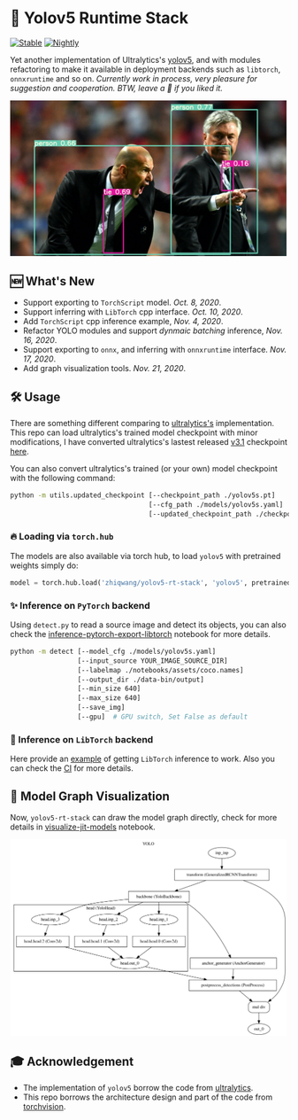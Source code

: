 # 🔦 Yolov5 Runtime Stack

[![Stable](https://github.com/zhiqwang/yolov5-rt-stack/workflows/Stable/badge.svg)](https://github.com/zhiqwang/yolov5-rt-stack/actions?query=workflow%3AStable) [![Nightly](https://github.com/zhiqwang/yolov5-rt-stack/workflows/Nightly/badge.svg)](https://github.com/zhiqwang/yolov5-rt-stack/actions?query=workflow%3ANightly)

Yet another implementation of Ultralytics's [yolov5](https://github.com/ultralytics/yolov5), and with modules refactoring to make it available in deployment backends such as `libtorch`, `onnxruntime` and so on. *Currently work in process, very pleasure for suggestion and cooperation. BTW, leave a 🌟 if you liked it.*

<a href=".github/zidane.jpg"><img src=".github/zidane.jpg" alt="YOLO inference demo" width="500"/></a>

## 🆕 What's New

- Support exporting to `TorchScript` model. *Oct. 8, 2020*.
- Support inferring with `LibTorch` cpp interface. *Oct. 10, 2020*.
- Add `TorchScript` cpp inference example, *Nov. 4, 2020*.
- Refactor YOLO modules and support *dynmaic batching* inference, *Nov. 16, 2020*.
- Support exporting to `onnx`, and inferring with `onnxruntime` interface. *Nov. 17, 2020*.
- Add graph visualization tools. *Nov. 21, 2020*.

## 🛠️ Usage

There are something different comparing to [ultralytics's](https://github.com/ultralytics/yolov5/blob/master/models/yolo.py) implementation. This repo can load ultralytics's trained model checkpoint with minor modifications, I have converted ultralytics's lastest released [v3.1](https://github.com/ultralytics/yolov5/releases/download/v3.1/yolov5s.pt) checkpoint [here](https://github.com/zhiqwang/yolov5-rt-stack/releases/download/v0.2.1/yolov5s.pt).

You can also convert ultralytics's trained (or your own) model checkpoint with the following command:

```bash
python -m utils.updated_checkpoint [--checkpoint_path ./yolov5s.pt]
                                   [--cfg_path ./models/yolov5s.yaml]
                                   [--updated_checkpoint_path ./checkpoints/yolov5/yolov5s.pt]
```

### 🔥 Loading via `torch.hub`

The models are also available via torch hub, to load `yolov5` with pretrained weights simply do:

```python
model = torch.hub.load('zhiqwang/yolov5-rt-stack', 'yolov5', pretrained=True)
```

### ✨ Inference on `PyTorch` backend

Using `detect.py` to read a source image and detect its objects, you can also check the [inference-pytorch-export-libtorch](notebooks/inference-pytorch-export-libtorch.ipynb) notebook for more details.

```bash
python -m detect [--model_cfg ./models/yolov5s.yaml]
                 [--input_source YOUR_IMAGE_SOURCE_DIR]
                 [--labelmap ./notebooks/assets/coco.names]
                 [--output_dir ./data-bin/output]
                 [--min_size 640]
                 [--max_size 640]
                 [--save_img]
                 [--gpu]  # GPU switch, Set False as default
```

### 🚀 Inference on `LibTorch` backend

Here provide an [example](./deployment) of getting `LibTorch` inference to work. Also you can check the [CI](.github/workflows/stable.yml) for more details.

## 🎨 Model Graph Visualization

Now, `yolov5-rt-stack` can draw the model graph directly, check for more details in [visualize-jit-models](notebooks/visualize-jit-models.ipynb) notebook.

<a href="notebooks/assets/yolov5.detail.svg"><img src="notebooks/assets/yolov5.detail.svg" alt="YOLO model visualize" width="500"/></a>

## 🎓 Acknowledgement

- The implementation of `yolov5` borrow the code from [ultralytics](https://github.com/ultralytics/yolov5).
- This repo borrows the architecture design and part of the code from [torchvision](https://github.com/pytorch/vision).
